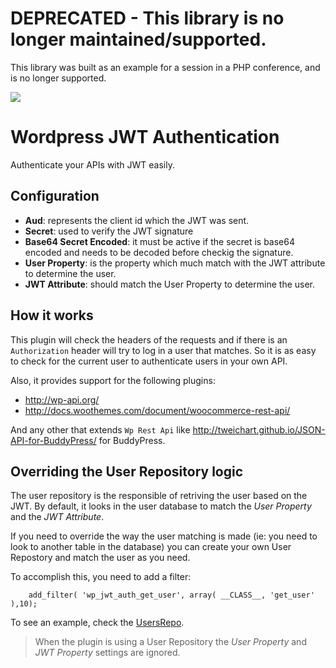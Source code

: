 # DEPRECATED - This library is no longer maintained/supported.

This library was built as an example for a session in a PHP conference, and is no longer supported.

![](https://raw.githubusercontent.com/auth0/wp-jwt-auth/master/banner-1544x500.png)

# Wordpress JWT Authentication

Authenticate your APIs with JWT easily.

## Configuration
- **Aud**: represents the client id which the JWT was sent.
- **Secret**: used to verify the JWT signature
- **Base64 Secret Encoded**: it must be active if the secret is base64 encoded and needs to be decoded before checkig the signature.
- **User Property**: is the property which much match with the JWT attribute to determine the user.
- **JWT Attribute**: should match the User Property to determine the user.

## How it works

This plugin will check the headers of the requests and if there is an `Authorization` header will try to log in a user that matches. So it is as easy to check for the current user to authenticate users in your own API.

Also, it provides support for the following plugins:
- http://wp-api.org/
- http://docs.woothemes.com/document/woocommerce-rest-api/

And any other that extends `Wp Rest Api` like http://tweichart.github.io/JSON-API-for-BuddyPress/ for BuddyPress.


## Overriding the User Repository logic
The user repository is the responsible of retriving the user based on the JWT. By default, it looks in the user database to match the *User Property* and the *JWT Attribute*.

If you need to override the way the user matching is made (ie: you need to look to another table in the database) you can create your own User Repostory and match the user as you need.

To accomplish this, you need to add a filter:

```
    add_filter( 'wp_jwt_auth_get_user', array( __CLASS__, 'get_user' ),10);
```

To see an example, check the [UsersRepo](https://github.com/auth0/wp-jwt-auth/blob/master/lib/JWT_AUTH_UsersRepo.php).

> When the plugin is using a User Repository the *User Property* and *JWT Property* settings are ignored.   
